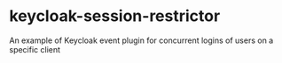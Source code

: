 # keycloak-session-restrictor
An example of Keycloak event plugin for concurrent logins of users on a specific client
